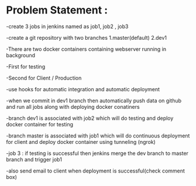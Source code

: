 # Problem Statement :
-create 3 jobs in jenkins named as job1, job2 , job3

-create a git repository with two branches 1.master(default) 2.dev1

-There are two docker containers containing webserver running in background

-First for testing

-Second for Client / Production

-use hooks for automatic integration and automatic deployment

-when we commit in dev1 branch then automatically push data on github and run all jobs along with deploying docker conatiners

-branch dev1 is associated with job2 which will do testing and deploy docker container for testing

-branch master is associated with job1 which will do continuous deployment for client and deploy docker container using tunneling (ngrok)

-job 3 : if testing is successful then jenkins merge the dev branch to master branch and trigger job1

-also send email to client when deployment is successful(check comment box)
